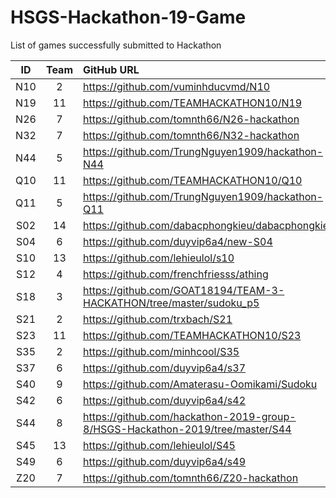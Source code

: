 # HSGS-Hackathon-19-Game
List of games successfully submitted to Hackathon

| ID  | Team | GitHub URL                                                                    |
| :-: | :--: | :---------------------------------------------------------------------------- |
| N10 |  2   | https://github.com/vuminhducvmd/N10                                           |
| N19 |  11  | https://github.com/TEAMHACKATHON10/N19                                        |
| N26 |  7   | https://github.com/tomnth66/N26-hackathon                                     |
| N32 |  7   | https://github.com/tomnth66/N32-hackathon                                     |
| N44 |  5   | https://github.com/TrungNguyen1909/hackathon-N44                              |
| Q10 |  11  | https://github.com/TEAMHACKATHON10/Q10                                        |
| Q11 |  5   | https://github.com/TrungNguyen1909/hackathon-Q11                              |
| S02 |  14  | https://github.com/dabacphongkieu/dabacphongkieu                              |
| S04 |  6   | https://github.com/duyvip6a4/new-S04                                          |
| S10 |  13  | https://github.com/lehieulol/s10                                              |
| S12 |  4   | https://github.com/frenchfriesss/athing                                       |
| S18 |  3   | https://github.com/GOAT18194/TEAM-3-HACKATHON/tree/master/sudoku_p5           |
| S21 |  2   | https://github.com/trxbach/S21                                                |
| S23 |  11  | https://github.com/TEAMHACKATHON10/S23                                        |
| S35 |  2   | https://github.com/minhcool/S35                                               |
| S37 |  6   | https://github.com/duyvip6a4/s37                                              |
| S40 |  9   | https://github.com/Amaterasu-Oomikami/Sudoku                                  |
| S42 |  6   | https://github.com/duyvip6a4/s42                                              |
| S44 |  8   | https://github.com/hackathon-2019-group-8/HSGS-Hackathon-2019/tree/master/S44 |
| S45 |  13  | https://github.com/lehieulol/S45                                              |
| S49 |  6   | https://github.com/duyvip6a4/s49                                              |
| Z20 |  7   | https://github.com/tomnth66/Z20-hackathon                                     |
